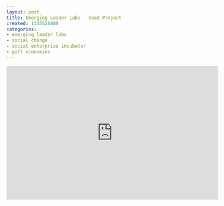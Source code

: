 ```yaml
---
layout: post
title: Emerging Leader Labs - Seed Project
created: 1345528800
categories:
- emerging leader labs
- social change
- social enterprise incubator
- gift economies
---
```

<iframe width="553" height="350" src="https://www.youtube.com/embed/v3aGoFw04HY" frameborder="0" allowfullscreen></iframe>
